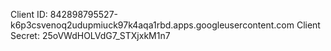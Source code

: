 Client ID: 842898795527-k6p3csvenoq2udupmiuck97k4aqa1rbd.apps.googleusercontent.com
Client Secret: 25oVWdHOLVdG7_STXjxkM1n7
